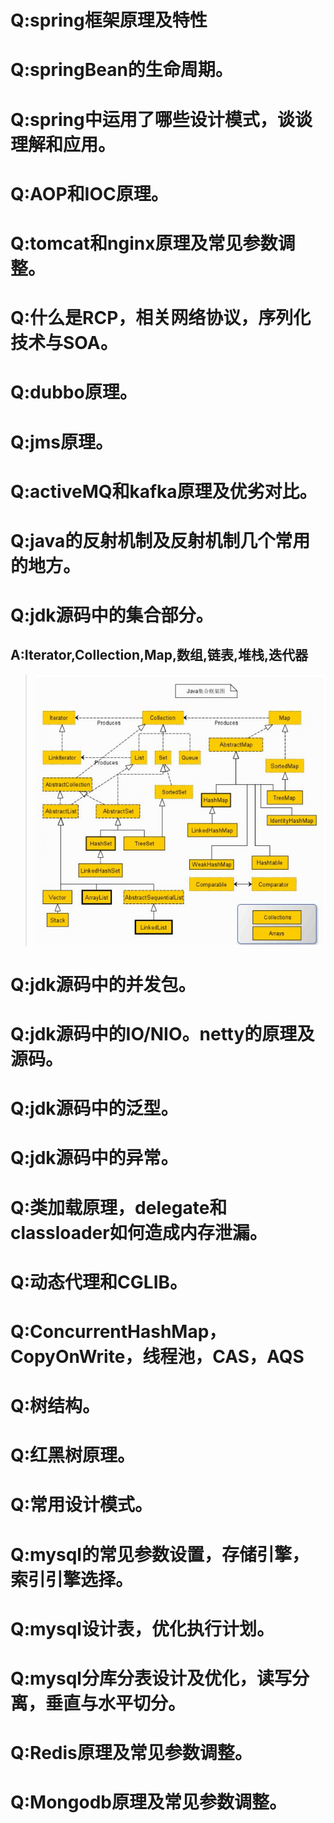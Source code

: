 Q:spring框架原理及特性
===
  
Q:springBean的生命周期。
===

Q:spring中运用了哪些设计模式，谈谈理解和应用。
===

Q:AOP和IOC原理。
===

Q:tomcat和nginx原理及常见参数调整。
===

Q:什么是RCP，相关网络协议，序列化技术与SOA。
===

Q:dubbo原理。
===

Q:jms原理。
===

Q:activeMQ和kafka原理及优劣对比。
===

Q:java的反射机制及反射机制几个常用的地方。
===


Q:jdk源码中的集合部分。
===
A:Iterator,Collection,Map,数组,链表,堆栈,迭代器
---
>![Image text](https://github.com/IceDarron/Note/blob/master/Image/jdk_collection.png)


Q:jdk源码中的并发包。
===

Q:jdk源码中的IO/NIO。netty的原理及源码。
===

Q:jdk源码中的泛型。
===

Q:jdk源码中的异常。
===

Q:类加载原理，delegate和classloader如何造成内存泄漏。
===

Q:动态代理和CGLIB。
===

Q:ConcurrentHashMap，CopyOnWrite，线程池，CAS，AQS
===

Q:树结构。
===

Q:红黑树原理。
===

Q:常用设计模式。
===

Q:mysql的常见参数设置，存储引擎，索引引擎选择。
===

Q:mysql设计表，优化执行计划。
===

Q:mysql分库分表设计及优化，读写分离，垂直与水平切分。
===

Q:Redis原理及常见参数调整。
===

Q:Mongodb原理及常见参数调整。
===
